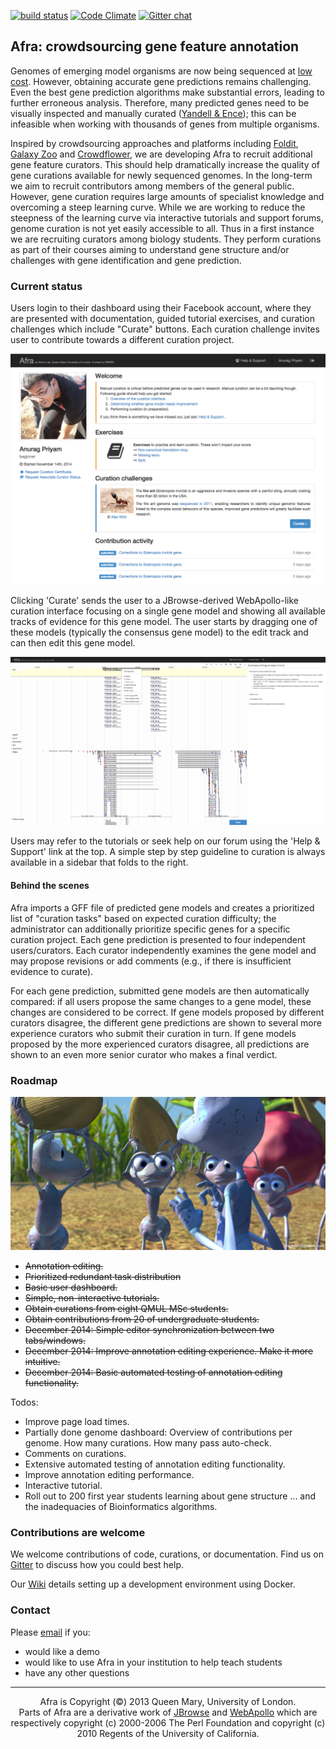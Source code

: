 [![build status](https://secure.travis-ci.org/yeban/afra.svg?branch=master)](https://travis-ci.org/yeban/afra)
[![Code Climate](https://codeclimate.com/github/yeban/afra/badges/gpa.svg)](https://codeclimate.com/github/yeban/afra)
[![Gitter chat](https://badges.gitter.im/gitterHQ/gitter.png)](https://gitter.im/yeban/afra)

## Afra: crowdsourcing gene feature annotation

Genomes of emerging model organisms are now being sequenced at [low cost](http://www.genome.gov/images/content/cost_genome.jpg).
However, obtaining accurate gene predictions remains challenging.  Even the
best gene prediction algorithms make substantial errors, leading to further
erroneous analysis. Therefore, many predicted genes need to be visually
inspected and manually curated ([Yandell & Ence](http://www.nature.com/nrg/journal/v13/n5/full/nrg3174.html)); this can be infeasible when working with thousands of genes from multiple organisms.

Inspired by crowdsourcing approaches and platforms including
[Foldit](http://fold.it/), [Galaxy Zoo](http://www.galaxyzoo.org/) and
[Crowdflower](http://www.crowdflower.com/), we are developing Afra to recruit
additional gene feature curators.  This should help dramatically increase
the quality of gene curations available for newly sequenced genomes. In the
long-term we aim to recruit contributors among members of the general public.
However, gene curation requires large amounts of specialist knowledge and
overcoming a steep learning curve. While we are working to reduce the steepness
of the learning curve via interactive tutorials and support forums, genome
curation is not yet easily accessible to all. Thus in a first instance we are
recruiting curators among biology students. They perform curations as part of
their courses aiming to understand gene structure and/or challenges with gene
identification and gene prediction.

### Current status

Users login to their dashboard using their Facebook account, where they are
presented with documentation, guided tutorial exercises, and curation challenges which include "Curate" buttons.
Each curation challenge invites user to contribute towards a different curation project.

![user dashboard](www/img/readme/dashboard.png)

Clicking 'Curate' sends the user to a JBrowse-derived WebApollo-like curation interface
focusing on a single gene model and showing all available tracks of
evidence for this gene model. The user starts by dragging one of these
models (typically the consensus gene model) to the edit track and can
then edit this gene model.

![curation interface](www/img/readme/curate.png)

Users may refer to the tutorials or seek help on our forum using the 'Help &
Support' link at the top. A simple step by step guideline to curation is always
available in a sidebar that folds to the right.

#### Behind the scenes

Afra imports a GFF file of predicted gene models and creates a prioritized list of "curation tasks"
based on expected curation difficulty; the administrator can additionally prioritize specific genes
for a specific curation project. Each gene prediction is presented to four
independent users/curators. Each curator independently examines the gene model
and may propose revisions or add comments (e.g., if there is insufficient
evidence to curate).

For each gene prediction, submitted gene models are then automatically compared:
if all users propose the same changes to a gene model, these changes are
considered to be correct. If gene models proposed by different curators
disagree, the different gene predictions are shown to several more experience
curators who submit their curation in turn. If gene models proposed by the more
experienced curators disagree, all predictions are shown to an even more senior
curator who makes a final verdict.

### Roadmap

![at work](www/img/readme/at-work.png)

* ~~Annotation editing.~~
* ~~Prioritized redundant task distribution~~
* ~~Basic user dashboard.~~
* ~~Simple, non-interactive tutorials.~~
* ~~Obtain curations from eight QMUL MSc students.~~
* ~~Obtain contributions from 20 of undergraduate students.~~
* ~~December 2014: Simple editor synchronization between two tabs/windows.~~
* ~~December 2014: Improve annotation editing experience. Make it more intuitive.~~
* ~~December 2014: Basic automated testing of annotation editing functionality.~~

Todos:
* Improve page load times.
* Partially done genome dashboard: Overview of contributions per genome. How many curations. How many pass auto-check.
* Comments on curations.
* Extensive automated testing of annotation editing functionality.
* Improve annotation editing performance.
* Interactive tutorial.
* Roll out to 200 first year students learning about gene structure ... and the inadequacies of Bioinformatics algorithms.

### Contributions are welcome

We welcome contributions of code, curations, or documentation. Find us on
[Gitter](https://gitter.im/yeban/afra) to discuss how you could best help.

Our [Wiki](https://github.com/yeban/afra/wiki) details setting up a
development environment using Docker.

### Contact

Please [email](mailto:a.priyam@qmul.ac.uk) if you:
* would like a demo
* would like to use Afra in your institution to help teach students
* have any other questions

---

<p align="center">
Afra is Copyright (©) 2013 Queen Mary, University of London.
<br/>
Parts of Afra are a derivative work of <a href="http://jbrowse.org/">JBrowse</a> and <a href="http://genomearchitect.org/">WebApollo</a> which are respectively copyright (c) 2000-2006 The Perl Foundation and copyright (c) 2010 Regents of the University of California.
</p>
